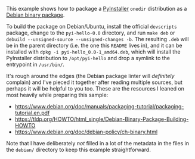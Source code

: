 This example shows how to package a [PyInstaller](https://pyinstaller.org/)
`onedir` distribution as a [Debian binary package](https://www.debian.org/doc/debian-policy/ch-binary.html).

To build the package on Debian/Ubuntu, install the official `devscripts`
package, change to the `pyi-hello-0.0` directory, and run `make deb` or
`debuild --unsigned-source --unsigned-changes -b`. The resulting `.deb` will be
in the parent directory (i.e. the one this `README` lives in), and it can be
installed with `dpkg -i pyi-hello_0.0-1_amd64.deb`, which will install the
PyInstaller distribution to `/opt/pyi-hello` and drop a symlink to the
entrypoint in `/usr/bin/`.

It's rough around the edges (the Debian package linter will *definitely*
complain) and I've pieced it together after reading multiple sources, but
perhaps it will be helpful to you too. These are the resources I leaned on most
heavily while preparing this sample:

* https://www.debian.org/doc/manuals/packaging-tutorial/packaging-tutorial.en.pdf
* https://tldp.org/HOWTO/html_single/Debian-Binary-Package-Building-HOWTO
* https://www.debian.org/doc/debian-policy/ch-binary.html

Note that I have deliberately _not_ filled in a lot of the metadata in the
files in the `debian/` directory to keep this example straightforward.
